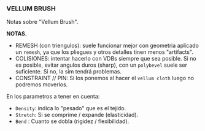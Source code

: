 ### VELLUM BRUSH  

Notas sobre "Vellum Brush".   

**NOTAS.**   

- REMESH (con triengulos): suele funcionar mejor con geometria aplicado un `remesh`, ya que los pliegues y otros detalles tinen menos "artifacts".
- COLISIONES: intentar hacerlo con VDBs siempre que sea posible. Si no es posible, evitar angulos duros (sharp), con un `polybevel` suele ser suficiente. Si no, la sim tendrá problemas.
- CONSTRAINT // PIN: Si los ponemos al hacer el `vellum cloth` luego no podremos moverlos.

En los parametros a tener en cuenta:   

- `Density`: indica lo "pesado" que es el tejido.
- `Stretch`: Si se comprime / expande (elasticidad).
- `Bend` : Cuanto se dobla (rigidez / flexibilidad).
